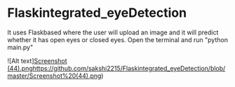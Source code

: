# Flaskintegrated_eyeDetection
It uses Flaskbased where the user will upload an image and it will predict whether it has open eyes or closed eyes.
Open the terminal and run "python main.py"

![Alt text][Screenshot (44).png](https://github.com/sakshi2215/Flaskintegrated_eyeDetection/blob/master/Screenshot%20(44).png)https://github.com/sakshi2215/Flaskintegrated_eyeDetection/blob/master/Screenshot%20(44).png)
